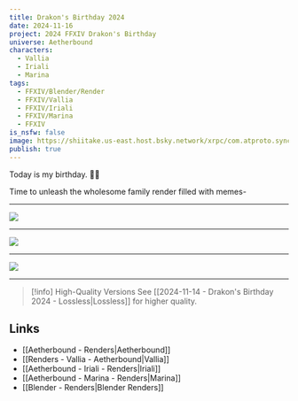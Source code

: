 ```yaml
---
title: Drakon's Birthday 2024
date: 2024-11-16
project: 2024 FFXIV Drakon's Birthday
universe: Aetherbound
characters:
  - Vallia
  - Iriali
  - Marina
tags:
  - FFXIV/Blender/Render
  - FFXIV/Vallia
  - FFXIV/Iriali
  - FFXIV/Marina
  - FFXIV
is_nsfw: false
image: https://shiitake.us-east.host.bsky.network/xrpc/com.atproto.sync.getBlob?did=did%3Aplc%3Avigxa24owwfxyoe5nnweh7i4&cid=bafkreibq64mpmtzxrpc6m2ly353h4glpajais7q2ogrph4s5bf6a4zg5tq
publish: true
---
```

Today is my birthday. 🥳🎂

Time to unleash the wholesome family render filled with memes-

---

![](https://shiitake.us-east.host.bsky.network/xrpc/com.atproto.sync.getBlob?did=did%3Aplc%3Avigxa24owwfxyoe5nnweh7i4&cid=bafkreibq64mpmtzxrpc6m2ly353h4glpajais7q2ogrph4s5bf6a4zg5tq)

---

![](https://shiitake.us-east.host.bsky.network/xrpc/com.atproto.sync.getBlob?did=did%3Aplc%3Avigxa24owwfxyoe5nnweh7i4&cid=bafkreihenhvbg4ymb26oip2ubnqiewcbmq2jltmniqofthjodxxug7uiza)

---

![](https://shiitake.us-east.host.bsky.network/xrpc/com.atproto.sync.getBlob?did=did%3Aplc%3Avigxa24owwfxyoe5nnweh7i4&cid=bafkreiggzo5nwoji5tzmxnjumokrwkbb7zcelqhwqip5lwk7jajvq6pvbe)

---

> [!info] High-Quality Versions
> See [[2024-11-14 - Drakon's Birthday 2024 - Lossless|Lossless]] for higher quality.


## Links
* [[Aetherbound - Renders|Aetherbound]]
* [[Renders - Vallia - Aetherbound|Vallia]]
* [[Aetherbound - Iriali - Renders|Iriali]]
* [[Aetherbound - Marina - Renders|Marina]]
* [[Blender - Renders|Blender Renders]]